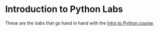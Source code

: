 # Introduction to Python Labs

These are the öabs that go hand in hand with the [Intro to Python course](https://github.com/codeandstats/Introduction_Python_Lectures).
